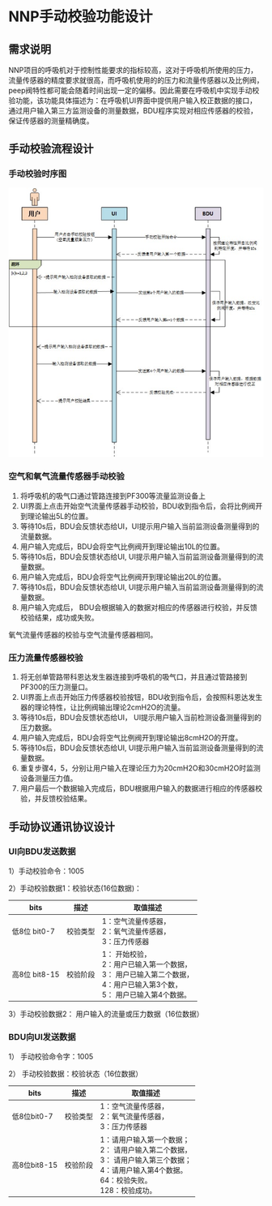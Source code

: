 # NNP手动校验功能设计

## 需求说明

​        NNP项目的呼吸机对于控制性能要求的指标较高，这对于呼吸机所使用的压力，流量传感器的精度要求就很高，而呼吸机使用的的压力和流量传感器以及比例阀，peep阀特性都可能会随着时间出现一定的偏移。因此需要在呼吸机中实现手动校验功能，该功能具体描述为：在呼吸机UI界面中提供用户输入校正数据的接口，通过用户输入第三方监测设备的测量数据，BDU程序实现对相应传感器的校验，保证传感器的测量精确度。

## 手动校验流程设计

### 手动校验时序图

![手动校验功能时序图](NNP手动校验功能设计.assets/手动校验功能时序图.jpg)

### 空气和氧气流量传感器手动校验

1. 将呼吸机的吸气口通过管路连接到PF300等流量监测设备上
2. UI界面上点击开始空气流量传感器手动校验，BDU收到指令后，会将比例阀开到理论输出5L的位置。
3. 等待10s后，BDU会反馈状态给UI，UI提示用户输入当前监测设备测量得到的流量数据。
4. 用户输入完成后，BDU会将空气比例阀开到理论输出10L的位置。
5. 等待10s后，BDU会反馈状态给UI, UI提示用户输入当前监测设备测量得到的流量数据。
6. 用户输入完成后，BDU会将空气比例阀开到理论输出20L的位置。
7. 等待10s后，BDU会反馈状态给UI, UI提示用户输入当前监测设备测量得到的流量数据。
8. 用户输入完成后， BDU会根据输入的数据对相应的传感器进行校验，并反馈校验结果，成功或失败。

氧气流量传感器的校验与空气流量传感器相同。

### 压力流量传感器校验

1. 将无创单管路带科恩达发生器连接到呼吸机的吸气口，并且通过管路接到PF300的压力测量口。
2. UI界面上点击开始压力传感器校验按钮，BDU收到指令后，会按照科恩达发生器的理论特性，让比例阀输出理论2cmH2O的流量。
3. 等待10s后，BDU会反馈状态给UI， UI提示用户输入当前检测设备测量得到的压力数据。
4. 用户输入完成后，BDU会将空气比例阀开到理论输出8cmH2O的开度。
5. 等待10s后，BDU会反馈状态给UI, UI提示用户输入当前监测设备测量得到的流量数据。
6. 重复步骤4，5，分别让用户输入在理论压力为20cmH2O和30cmH2O时监测设备测量压力值。
7. 用户最后一个数据输入完成后，BDU根据用户输入的数据进行相应的传感器校验，并反馈校验结果。

## 手动协议通讯协议设计

### UI向BDU发送数据

1）手动校验命令：1005

2）手动校验数据1：校验状态(16位数据)： 

| bits          | 描述     | 取值描述                                                     |
| ------------- | -------- | ------------------------------------------------------------ |
| 低8位 bit0-7  | 校验类型 | 1：空气流量传感器，<br />2：氧气流量传感器，<br />3：压力传感器 |
| 高8位 bit8-15 | 校验阶段 | 1： 开始校验，<br />2：用户已输入第一个数据， <br />3： 用户已输入第二个数据，<br />4：用户已输入第3个数，<br />5： 用户已输入第4个数据。 |

3）手动校验数据2： 用户输入的流量或压力数据（16位数据）  

### BDU向UI发送数据

1） 手动校验命令字：1005

2） 手动校验数据：校验状态（16位数据）

| bits         | 描述     | 取值描述                                                     |
| ------------ | -------- | ------------------------------------------------------------ |
| 低8位bit0-7  | 校验类型 | 1：空气流量传感器，<br />2：氧气流量传感器，<br />3：压力传感器 |
| 高8位bit8-15 | 校验阶段 | 1：请用户输入第一个数据；<br />2： 请用户输入第二个数据，<br />3： 请用户输入第三个数据；<br />4：请用户输入第4个数据。<br />64：校验失败。<br />128：校验成功。 |





